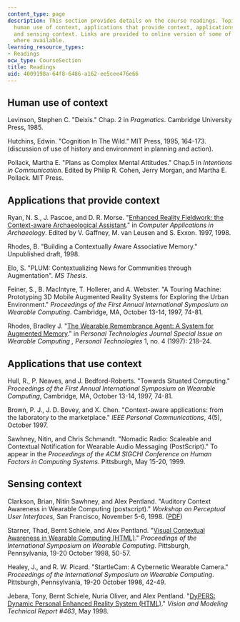 ```yaml
---
content_type: page
description: This section provides details on the course readings. Topics include
  human use of context, applications that provide context, applications that use context,
  and sensing context. Links are provided to online version of some of the readings
  where available.
learning_resource_types:
- Readings
ocw_type: CourseSection
title: Readings
uid: 4009198a-64f8-6486-a162-ee5cee476e66
---
```


Human use of context
--------------------

Levinson, Stephen C. "Deixis." Chap. 2 in _Pragmatics_. Cambridge University Press, 1985.

Hutchins, Edwin. "Cognition In The Wild." MIT Press, 1995, 164-173. (discussion of use of history and environment in planning and action).

Pollack, Martha E. "Plans as Complex Mental Attitudes." Chap.5 in _Intentions in Communication_. Edited by Philip R. Cohen, Jerry Morgan, and Martha E. Pollack. MIT Press.

Applications that provide context
---------------------------------

Ryan, N. S., J. Pascoe, and D. R. Morse. "[Enhanced Reality Fieldwork: the Context-aware Archaeological Assistant](http://www.cs.kent.ac.uk/pubs/1998/616/)." in _Computer Applications in Archaeology_. Edited by V. Gaffney, M. van Leusen and S. Exxon. 1997, 1998.

Rhodes, B. "Building a Contextually Aware Associative Memory." Unpublished draft, 1998.

Elo, S. "PLUM: Contextualizing News for Communities through Augmentation". _MS Thesis_.

Feiner, S., B. MacIntyre, T. Hollerer, and A. Webster. "A Touring Machine: Prototyping 3D Mobile Augmented Reality Systems for Exploring the Urban Environment." _Proceedings of the First Annual International Symposium on Wearable Computing_. Cambridge, MA, October 13-14, 1997, 74-81.

Rhodes, Bradley J. "[The Wearable Remembrance Agent: A System for Augmented Memory](http://dx.doi.org/10.1007/BF01682024)." in _Personal Technologies Journal Special Issue on Wearable Computing , Personal Technologies_ 1, no. 4 (1997): 218–24.

Applications that use context
-----------------------------

Hull, R., P. Neaves, and J. Bedford-Roberts. "Towards Situated Computing." _Proceedings of the First Annual International Symposium on Wearable Computing_, Cambridge, MA, October 13-14, 1997, 74-81.

Brown, P. J., J. D. Bovey, and X. Chen. "Context-aware applications: from the laboratory to the marketplace." _IEEE Personal Communications_, 4(5), October 1997.

Sawhney, Nitin, and Chris Schmandt. "Nomadic Radio: Scaleable and Contextual Notification for Wearable Audio Messaging (PostScript)." To appear in the _Proceedings of the ACM SIGCHI Conference on Human Factors in Computing Systems_. Pittsburgh, May 15-20, 1999.

Sensing context
---------------

Clarkson, Brian, Nitin Sawhney, and Alex Pentland. "Auditory Context Awareness in Wearable Computing (postscript)." _Workshop on Perceptual User Interfaces_, San Francisco, November 5-6, 1998. ([PDF](http://www.media.mit.edu/speech/papers/1998/clarkson_PUI98_auditory_context_awareness.pdf))

Starner, Thad, Bernt Schiele, and Alex Pentland. "[Visual Contextual Awareness in Wearable Computing (HTML)](http://etheses.bham.ac.uk/9/)." _Proceedings of the International Symposium on Wearable Computing_. Pittsburgh, Pennsylvania, 19-20 October 1998, 50-57.

Healey, J., and R. W. Picard. "StartleCam: A Cybernetic Wearable Camera." _Proceedings of the International Symposium on Wearable Computing_. Pittsburgh, Pennsylvania, 19-20 October 1998, 42-49.

Jebara, Tony, Bernt Schiele, Nuria Oliver, and Alex Pentland. "[DyPERS: Dynamic Personal Enhanced Reality System (HTML)](http://citeseerx.ist.psu.edu/viewdoc/summary?doi=10.1.1.3.1703)." _Vision and Modeling Technical Report #463_, May 1998.